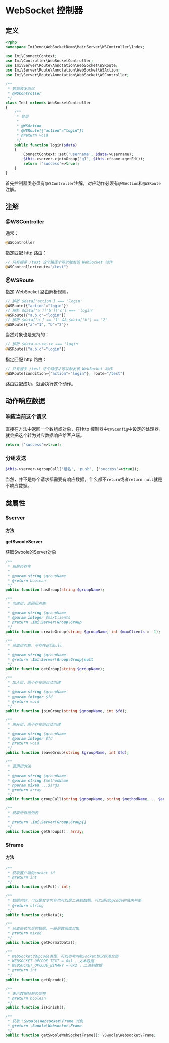 # WebSocket 控制器

## 定义

```php
<?php
namespace ImiDemo\WebSocketDemo\MainServer\WSController\Index;

use Imi\ConnectContext;
use Imi\Controller\WebSocketController;
use Imi\Server\Route\Annotation\WebSocket\WSRoute;
use Imi\Server\Route\Annotation\WebSocket\WSAction;
use Imi\Server\Route\Annotation\WebSocket\WSController;

/**
 * 数据收发测试
 * @WSController
 */
class Test extends WebSocketController
{
	/**
	 * 登录
	 * 
	 * @WSAction
	 * @WSRoute({"action"="login"})
	 * @return void
	 */
	public function login($data)
	{
		ConnectContext::set('username', $data->username);
		$this->server->joinGroup('g1', $this->frame->getFd());
		return ['success'=>true];
	}
}
```

首先控制器类必须有`@WSController`注解，对应动作必须有`@WSAction`和`@WSRoute`注解。

## 注解

### @WSController

通常：

```php
@WSController
```

指定匹配 http 路由：

```php
// 只有握手 /test 这个路径才可以触发该 WebSocket 动作
@WSController(route="/test")
```

### @WSRoute

指定 WebSocket 路由解析规则。

```php
// 解析 $data['action'] === 'login'
@WSRoute({"action"="login"})
// 解析 $data['a']['b']['c'] === 'login'
@WSRoute({"a.b.c"="login"})
// 解析 $data['a'] == '1' && $data['b'] == '2'
@WSRoute({"a"="1", "b"="2"})
```

当然对象也是支持的：

```php
// 解析 $data->a->b->c === 'login'
@WSRoute({"a.b.c"="login"})
```

指定匹配 http 路由：

```php
// 只有握手 /test 这个路径才可以触发该 WebSocket 动作
@WSRoute(condition={"action"="login"}, route="/test")
```

路由匹配成功，就会执行这个动作。

## 动作响应数据

### 响应当前这个请求

直接在方法中返回一个数组或对象，在Http 控制器中`@WSConfig`中设定的处理器，就会把这个转为对应数据响应给客户端。

```php
return ['success'=>true];
```

### 分组发送

```php
$this->server->groupCall('组名', 'push', ['success'=>true]);
```

当然，并不是每个请求都需要有响应数据，什么都不`return`或者`return null`就是不响应数据。

## 类属性

### $server

#### 方法

**getSwooleServer**

获取Swoole的Server对象


```php
/**
 * 组是否存在
 *
 * @param string $groupName
 * @return boolean
 */
public function hasGroup(string $groupName);
```

```php
/**
 * 创建组，返回组对象
 *
 * @param string $groupName
 * @param integer $maxClients
 * @return \Imi\Server\Group\Group
 */
public function createGroup(string $groupName, int $maxClients = -1);
```

```php
/**
 * 获取组对象，不存在返回null
 *
 * @param string $groupName
 * @return \Imi\Server\Group\Group|null
 */
public function getGroup(string $groupName);
```

```php
/**
 * 加入组，组不存在则自动创建
 *
 * @param string $groupName
 * @param integer $fd
 * @return void
 */
public function joinGroup(string $groupName, int $fd);
```

```php
/**
 * 离开组，组不存在则自动创建
 *
 * @param string $groupName
 * @param integer $fd
 * @return void
 */
public function leaveGroup(string $groupName, int $fd);
```

```php
/**
 * 调用组方法
 *
 * @param string $groupName
 * @param string $methodName
 * @param mixed ...$args
 * @return array
 */
public function groupCall(string $groupName, string $methodName, ...$args);
```

```php
/**
 * 获取所有组列表
 *
 * @return \Imi\Server\Group\Group[]
 */
public function getGroups(): array;
```
### $frame

#### 方法

```php
/**
 * 获取客户端的socket id
 * @return int
 */
public function getFd(): int;
```

```php
/**
 * 数据内容，可以是文本内容也可以是二进制数据，可以通过opcode的值来判断
 * @return string
 */
public function getData();
```

```php
/**
 * 获取格式化后的数据，一般是数组或对象
 * @return mixed
 */
public function getFormatData();
```

```php
/**
 * WebSocket的OpCode类型，可以参考WebSocket协议标准文档
 * WEBSOCKET_OPCODE_TEXT = 0x1 ，文本数据
 * WEBSOCKET_OPCODE_BINARY = 0x2 ，二进制数据
 * @return int
 */
public function getOpcode();
```

```php
/**
 * 表示数据帧是否完整
 * @return boolean
 */
public function isFinish();
```

```php
/**
 * 获取 \Swoole\Websocket\Frame 对象
 * @return \Swoole\Websocket\Frame
 */
public function getSwooleWebSocketFrame(): \Swoole\Websocket\Frame;
```